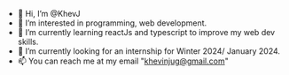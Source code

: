 - 👋 Hi, I’m @KhevJ
- 👀 I’m interested in programming, web development.
- 🌱 I’m currently learning reactJs and typescript to improve my web dev skills.
- 💞️ I’m currently looking for an internship for Winter 2024/ January 2024.
- 📫 You can reach me at my email "khevinjug@gmail.com"

<!---
KhevJ/KhevJ is a ✨ special ✨ repository because its `README.md` (this file) appears on your GitHub profile.
You can click the Preview link to take a look at your changes.
--->
